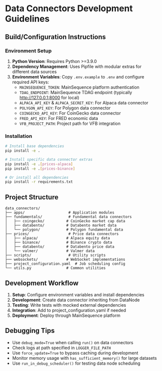 # Data Connectors Development Guidelines

## Build/Configuration Instructions

### Environment Setup
1. **Python Version**: Requires Python >=3.9.0
2. **Dependency Management**: Uses Pipfile with modular extras for different data sources
3. **Environment Variables**: Copy `.env.example` to `.env` and configure required API keys:
   - `MAINSEQUENCE_TOKEN`: MainSequence platform authentication
   - `TDAG_ENDPOINT`: MainSequence TDAG endpoint (typically http://127.0.0.1:8000 for local)
   - `ALPACA_API_KEY` & `ALPACA_SECRET_KEY`: For Alpaca data connector
   - `POLYGON_API_KEY`: For Polygon data connector
   - `COINGECKO_API_KEY`: For CoinGecko data connector
   - `FRED_API_KEY`: For FRED economic data
   - `VFB_PROJECT_PATH`: Project path for VFB integration

### Installation
```bash
# Install base dependencies
pip install -e .

# Install specific data connector extras
pip install -e .[prices-alpaca]
pip install -e .[prices-binance]

# Or install all dependencies
pip install -r requirements.txt
```
## Project Structure

```
data_connectors/
├── apps/                    # Application modules
├── fundamentals/            # Fundamental data connectors
│   ├── coingecko/          # CoinGecko market cap data
│   ├── databento/          # Databento market data
│   └── polygon/            # Polygon fundamental data
├── prices/                  # Price data connectors
│   ├── alpaca/             # Alpaca equity data
│   ├── binance/            # Binance crypto data
│   ├── databento/          # Databento price data
│   └── valmer/             # Valmer data
├── scripts/                 # Utility scripts
├── websockets/             # WebSocket implementations
├── project_configuration.yaml  # Job scheduling config
└── utils.py                # Common utilities
```

## Development Workflow

1. **Setup**: Configure environment variables and install dependencies
2. **Development**: Create data connector inheriting from DataNode
3. **Testing**: Write tests with mocked external dependencies
4. **Integration**: Add to project_configuration.yaml if needed
5. **Deployment**: Deploy through MainSequence platform

## Debugging Tips

- Use `debug_mode=True` when calling `run()` on data connectors
- Check logs at path specified in `LOGGER_FILE_PATH`
- Use `force_update=True` to bypass caching during development
- Monitor memory usage with `has_sufficient_memory()` for large datasets
- Use `run_in_debug_scheduler()` for testing data node scheduling